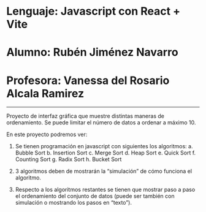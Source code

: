 # Lenguaje: Javascript con React + Vite
# Alumno: Rubén Jiménez Navarro
# Profesora: Vanessa del Rosario Alcala Ramirez
_______________________________________________________________________________

Proyecto de interfaz gráfica que muestre distintas maneras de ordenamiento. 
Se puede limitar el número de datos a ordenar a máximo 10.

En este proyecto podremos ver:

1. Se tienen programación en javascript con siguientes los algoritmos:
    a. Bubble Sort
    b. Insertion Sort
    c. Merge Sort
    d. Heap Sort
    e. Quick Sort
    f. Counting Sort
    g. Radix Sort
    h. Bucket Sort

2. 3 algoritmos deben de mostrarán la “simulación” de cómo funciona el algoritmo.

3. Respecto a los algoritmos restantes se tienen que mostrar paso a paso el
ordenamiento del conjunto de datos (puede ser también con simulación o
mostrando los pasos en “texto”).